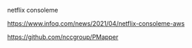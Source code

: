 
netflix consoleme

https://www.infoq.com/news/2021/04/netflix-consoleme-aws

https://github.com/nccgroup/PMapper
